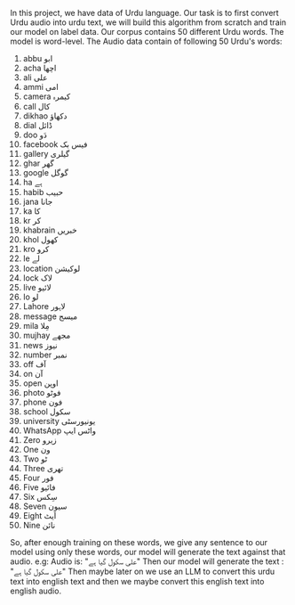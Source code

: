 In this project, we have data of Urdu language. Our task is to first convert Urdu audio into urdu text, we will build this algorithm from scratch and train our model on label data. Our corpus contains 50 different Urdu words. The model is word-level.
The Audio data contain of following 50 Urdu's words:

1.  abbu	ابو
2.  acha	اچھا
3.  ali	        علی
4.  ammi	امی
5.  camera	کیمرہ
6.  call	کال
7.  dikhao	دکھاؤ
8.  dial	ڈائل
9.  doo	        دَو
10. facebook	فیس بک
11. gallery	گیلری
12. ghar	گھر
13. google	گوگل
14. ha	        ہے
15. habib	حبیب
16. jana	جانا
17. ka	        کا
18. kr	       کر
19. khabrain	خبریں
20. khol	کھول
21. kro        کرو
22. le	       لے
23. location	لوکیشن
24. lock	لاک
25. live	لائیو
26. lo	       لو
27. Lahore	لاہور	
28. message	میسج
29. mila	مِلا
30. mujhay	مجھے
31. news	نیوز
32. number	نمبر
33. off		آف
34. on		آن
35. open	اوپن
36. photo	 فوٹو
37. phone	فون
38. school	سکول
39. university  یونیورسٹی
40. WhatsApp	واٹس ایپ
41. Zero	زیرو
42. One		ون
43. Two		ٹو
44. Three	تھری
45. Four	فور
46. Five	فائیو
47. Six		سِکس
48. Seven	سیون
49. Eight	اَیٹ
50. Nine	نائن

So, after enough training on these words, we give any sentence to our model using only these words, our model will generate the text against that audio.
e.g: Audio is: "علی سکول گیا ہے"
Then our model will generate the text : "علی سکول گیا ہے"
Then maybe later on we use an LLM to convert this urdu text into english text and then we maybe convert this english text into english audio.
